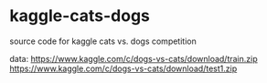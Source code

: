 # kaggle-cats-dogs
source code for kaggle cats vs. dogs competition

data:
https://www.kaggle.com/c/dogs-vs-cats/download/train.zip
https://www.kaggle.com/c/dogs-vs-cats/download/test1.zip
